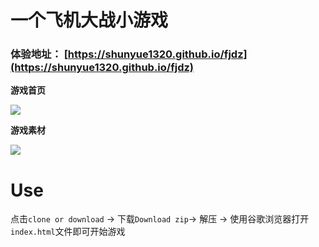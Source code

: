 # 一个飞机大战小游戏

### 体验地址： [https://shunyue1320.github.io/fjdz](https://shunyue1320.github.io/fjdz)
**游戏首页**

![](https://img-blog.csdnimg.cn/20190323113519542.jpg?x-oss-process=image/watermark,type_ZmFuZ3poZW5naGVpdGk,shadow_10,text_aHR0cHM6Ly9ibG9nLmNzZG4ubmV0L3FxXzQxNjE0OTI4,size_16,color_FFFFFF,t_70)

**游戏素材**

![](https://img-blog.csdnimg.cn/20190322160622528.jpg?x-oss-process=image/watermark,type_ZmFuZ3poZW5naGVpdGk,shadow_10,text_aHR0cHM6Ly9ibG9nLmNzZG4ubmV0L3FxXzQxNjE0OTI4,size_16,color_FFFFFF,t_70)

# Use
点击`clone or download` -> 下载`Download zip`-> 解压 -> 使用谷歌浏览器打开`index.html`文件即可开始游戏
